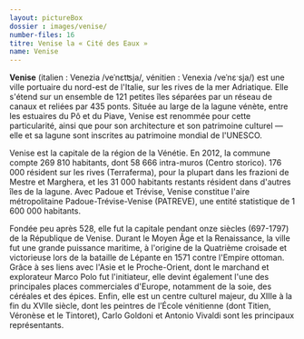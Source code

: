 ```yaml
---
layout: pictureBox
dossier : images/venise/
number-files: 16
titre: Venise la « Cité des Eaux »
name: Venise
---
```


**Venise** (italien : Venezia /veˈnɛtʦja/, vénitien : Venexia /veˈnɛˑsja/) est une ville portuaire du nord-est de l'Italie, sur les rives de la mer Adriatique. Elle s'étend sur un ensemble de 121 petites îles séparées par un réseau de canaux et reliées par 435 ponts. Située au large de la lagune vénète, entre les estuaires du Pô et du Piave, Venise est renommée pour cette particularité, ainsi que pour son architecture et son patrimoine culturel — elle et sa lagune sont inscrites au patrimoine mondial de l'UNESCO.

Venise est la capitale de la région de la Vénétie. En 2012, la commune compte 269 810 habitants, dont 58 666 intra-muros (Centro storico). 176 000 résident sur les rives (Terraferma), pour la plupart dans les frazioni de Mestre et Marghera, et les 31 000 habitants restants résident dans d'autres îles de la lagune. Avec Padoue et Trévise, Venise constitue l'aire métropolitaine Padoue-Trévise-Venise (PATREVE), une entité statistique de 1 600 000 habitants.

Fondée peu après 528, elle fut la capitale pendant onze siècles (697-1797) de la République de Venise. Durant le Moyen Âge et la Renaissance, la ville fut une grande puissance maritime, à l'origine de la Quatrième croisade et victorieuse lors de la bataille de Lépante en 1571 contre l'Empire ottoman. Grâce à ses liens avec l'Asie et le Proche-Orient, dont le marchand et explorateur Marco Polo fut l'initiateur, elle devint également l'une des principales places commerciales d'Europe, notamment de la soie, des céréales et des épices. Enfin, elle est un centre culturel majeur, du XIIIe à la fin du XVIIe siècle, dont les peintres de l’École vénitienne (dont Titien, Véronèse et le Tintoret), Carlo Goldoni et Antonio Vivaldi sont les principaux représentants.